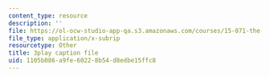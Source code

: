 ```yaml
---
content_type: resource
description: ''
file: https://ol-ocw-studio-app-qa.s3.amazonaws.com/courses/15-071-the-analytics-edge-spring-2017/1105b086a9fe60228b54d8edbe15ffc8_5CExAUWzHEQ.srt
file_type: application/x-subrip
resourcetype: Other
title: 3play caption file
uid: 1105b086-a9fe-6022-8b54-d8edbe15ffc8
---
```

